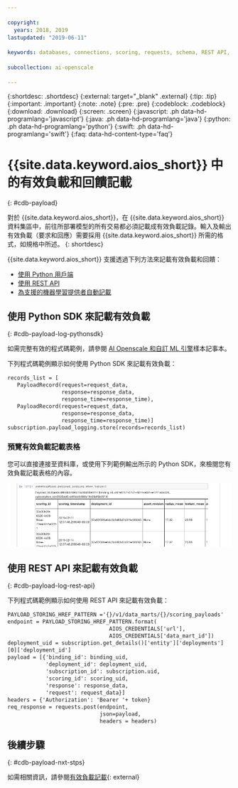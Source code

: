 ```yaml
---

copyright:
  years: 2018, 2019
lastupdated: "2019-06-11"

keywords: databases, connections, scoring, requests, schema, REST API, API

subcollection: ai-openscale

---
```


{:shortdesc: .shortdesc}
{:external: target="_blank" .external}
{:tip: .tip}
{:important: .important}
{:note: .note}
{:pre: .pre}
{:codeblock: .codeblock}
{:download: .download}
{:screen: .screen}
{:javascript: .ph data-hd-programlang='javascript'}
{:java: .ph data-hd-programlang='java'}
{:python: .ph data-hd-programlang='python'}
{:swift: .ph data-hd-programlang='swift'}
{:faq: data-hd-content-type='faq'}

# {{site.data.keyword.aios_short}} 中的有效負載和回饋記載
{: #cdb-payload}

對於 {{site.data.keyword.aios_short}}，在 {{site.data.keyword.aios_short}} 資料集區中，前往所部署模型的所有交易都必須記載成有效負載記錄。輸入及輸出有效負載（要求和回應）需要採用 {{site.data.keyword.aios_short}} 所需的格式，如規格中所述。
{: shortdesc}

{{site.data.keyword.aios_short}} 支援透過下列方法來記載有效負載和回饋：

- [使用 Python 用戶端](/docs/services/ai-openscale?topic=ai-openscale-cdb-payload#cdb-payload-log-pythonsdk)
- [使用 REST API](/docs/services/ai-openscale?topic=ai-openscale-cdb-payload#cdb-payload-log-rest-api)
- [為支援的機器學習提供者自動記載](/docs/services/ai-openscale?topic=ai-openscale-fmrk-workaround-pyld-lg)

## 使用 Python SDK 來記載有效負載
{: #cdb-payload-log-pythonsdk}

如需完整有效的程式碼範例，請參閱 [AI Openscale 和自訂 ML 引擎](https://github.com/pmservice/ai-openscale-tutorials/blob/master/notebooks/AI%20OpenScale%20and%20Custom%20ML%20Engine.ipynb)樣本記事本。

下列程式碼範例顯示如何使用 Python SDK 來記載有效負載：

```
records_list = [
   PayloadRecord(request=request_data, 
                 response=response_data,
                 response_time=response_time), 
   PayloadRecord(request=request_data,
                 response=response_data,
                 response_time=response_time)]
subscription.payload_logging.store(records=records_list)
```

### 預覽有效負載記載表格

您可以直接連接至資料庫，或使用下列範例輸出所示的 Python SDK，來檢閱您有效負載記載表格的內容。 

![有效負載記載表格的 Python SDK 範例輸出](images/wosntbok.png)


## 使用 REST API 來記載有效負載
{: #cdb-payload-log-rest-api}

下列程式碼範例顯示如何使用 REST API 來記載有效負載：

```
PAYLOAD_STORING_HREF_PATTERN ='{}/v1/data_marts/{}/scoring_payloads'
endpoint = PAYLOAD_STORING_HREF_PATTERN.format(
                                AIOS_CREDENTIALS['url'], 
                                AIOS_CREDENTIALS['data_mart_id'])
deployment_uid = subscription.get_details()['entity']['deployments'][0]['deployment_id']
payload = [{'binding_id': binding_uid, 
            'deployment_id': deployment_uid,
            'subscription_id': subscription.uid,
            'scoring_id': scoring_uid,
            'response': response_data,
            'request': request_data}]
headers = {'Authorization': 'Bearer '+ token}
req_response = requests.post(endpoint, 
                             json=payload,
                             headers = headers)
```



## 後續步驟
{: #cdb-payload-nxt-stps}

如需相關資訊，請參閱[有效負載記載](http://aiopenscale-api.mybluemix.net/#/Payload%20Logging%20(Public%20API)/publishScoringPayload){: external}


